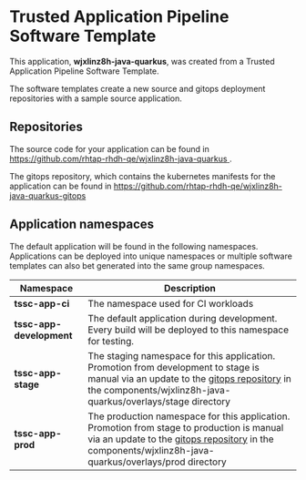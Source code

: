 # Trusted Application Pipeline Software Template

This application, **wjxlinz8h-java-quarkus**, was created from a Trusted Application Pipeline Software Template.

The software templates create a new source and gitops deployment repositories with a sample source application. 

## Repositories

The source code for your application can be found in [https://github.com/rhtap-rhdh-qe/wjxlinz8h-java-quarkus ](https://github.com/rhtap-rhdh-qe/wjxlinz8h-java-quarkus ).
 
The gitops repository, which contains the kubernetes manifests for the application can be found in 
[https://github.com/rhtap-rhdh-qe/wjxlinz8h-java-quarkus-gitops ](https://github.com/rhtap-rhdh-qe/wjxlinz8h-java-quarkus-gitops ) 

## Application namespaces 

The default application will be found in the following namespaces. Applications can be deployed into unique namespaces or multiple software templates can also bet generated into the same group namespaces.  

|  Namespace   |  Description   |  
| -------- | -------- |
| **tssc-app-ci** | The namespace used for CI workloads |
| **tssc-app-development** | The default application during development. Every build will be deployed to this namespace for testing. |
| **tssc-app-stage** | The staging namespace for this application. Promotion from development to stage is manual via an update to the [gitops repository](https://github.com/rhtap-rhdh-qe/wjxlinz8h-java-quarkus-gitops ) in the components/wjxlinz8h-java-quarkus/overlays/stage directory |
| **tssc-app-prod** | The production namespace for this application. Promotion from stage to production is manual via an update to the [gitops repository](https://github.com/rhtap-rhdh-qe/wjxlinz8h-java-quarkus-gitops ) in the components/wjxlinz8h-java-quarkus/overlays/prod directory |